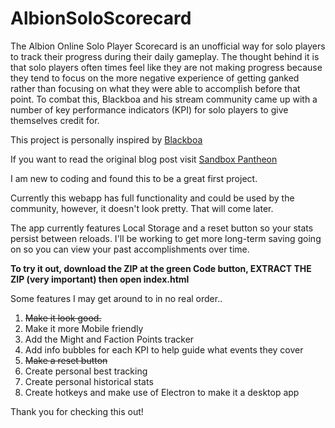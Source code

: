 # AlbionSoloScorecard

The Albion Online Solo Player Scorecard is an unofficial way for solo players to track their progress during their daily gameplay.  The thought behind it is that solo players often times feel like they are not making progress because they tend to focus on the more negative experience of getting ganked rather than focusing on what they were able to accomplish before that point.  To combat this, Blackboa and his stream community came up with a number of key performance indicators (KPI) for solo players to give themselves credit for.

This project is personally inspired by <a id="blackboatwitch" href="https://www.twitch.tv/blackboa" target="_blank">Blackboa</a>

If you want to read the original blog post visit <a id="sandboxpantheon" href="https://sandboxpantheon.com/f/albion-online-solo-player-scorecard-unofficial" target="_blank">Sandbox Pantheon</a>

I am new to coding and found this to be a great first project.

Currently this webapp has full functionality and could be used by the community, however, it doesn't look pretty. That will come later.

The app currently features Local Storage and a reset button so your stats persist between reloads. I'll be working to get more long-term saving going on so you can view your past accomplishments over time.

**To try it out, download the ZIP at the green Code button, EXTRACT THE ZIP (very important) then open index.html**

Some features I may get around to in no real order..
1.  <s>Make it look good.</s>
2.  Make it more Mobile friendly
3.  Add the Might and Faction Points tracker
5.  Add info bubbles for each KPI to help guide what events they cover
6.  ~~Make a reset button~~
7.  Create personal best tracking
8.  Create personal historical stats
9.  Create hotkeys and make use of Electron to make it a desktop app

Thank you for checking this out!
